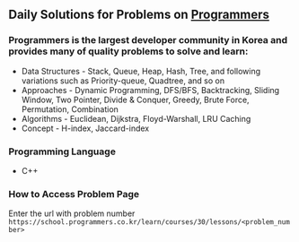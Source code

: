 ## Daily Solutions for Problems on [Programmers](https://programmers.co.kr)
### Programmers is the largest developer community in Korea and provides many of quality problems to solve and learn:
- Data Structures - Stack, Queue, Heap, Hash, Tree, and following variations such as Priority-queue, Quadtree, and so on
- Approaches - Dynamic Programming, DFS/BFS, Backtracking, Sliding Window, Two Pointer, Divide & Conquer, Greedy, Brute Force, Permutation, Combination
- Algorithms - Euclidean, Dijkstra, Floyd-Warshall, LRU Caching
- Concept - H-index, Jaccard-index
  
### Programming Language
- C++
  
### How to Access Problem Page  
Enter the url with problem number `https://school.programmers.co.kr/learn/courses/30/lessons/<problem_number>`

